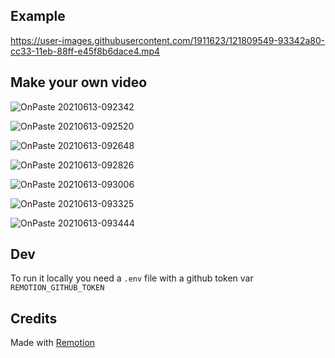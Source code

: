 
## Example

https://user-images.githubusercontent.com/1911623/121809549-93342a80-cc33-11eb-88ff-e45f8b6dace4.mp4

## Make your own video

![OnPaste 20210613-092342](https://user-images.githubusercontent.com/1911623/121809008-75fe5c80-cc31-11eb-8f44-5df6183deca5.png)

![OnPaste 20210613-092520](https://user-images.githubusercontent.com/1911623/121809050-ae059f80-cc31-11eb-9af9-2aa05a24bc7f.png)

![OnPaste 20210613-092648](https://user-images.githubusercontent.com/1911623/121809098-e1482e80-cc31-11eb-9ffc-e4d34f419fb1.png)

![OnPaste 20210613-092826](https://user-images.githubusercontent.com/1911623/121809174-1e142580-cc32-11eb-84cc-c5aa19698fc1.png)

![OnPaste 20210613-093006](https://user-images.githubusercontent.com/1911623/121809216-54ea3b80-cc32-11eb-8b22-7d74306adb9e.png)

![OnPaste 20210613-093325](https://user-images.githubusercontent.com/1911623/121809344-cf1ac000-cc32-11eb-93c3-cc6e58ff7988.png)

![OnPaste 20210613-093444](https://user-images.githubusercontent.com/1911623/121809394-fb364100-cc32-11eb-8a82-e9a6d25f37cf.png)

## Dev

To run it locally you need a `.env` file with a github token var `REMOTION_GITHUB_TOKEN`

## Credits

Made with [Remotion](https://www.remotion.dev/)
